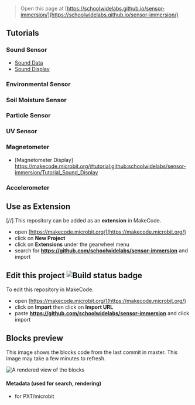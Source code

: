 
> Open this page at [https://schoolwidelabs.github.io/sensor-immersion/](https://schoolwidelabs.github.io/sensor-immersion/)

## Tutorials

### Sound Sensor
* [Sound Data](https://makecode.microbit.org/#tutorial:github:schoolwidelabs/sensor-immersion/Tutorial_Sound_Data)
* [Sound Display](https://makecode.microbit.org/#tutorial:github:schoolwidelabs/sensor-immersion/Tutorial_Sound_Display)

### Environmental Sensor

### Soil Moisture Sensor

### Particle Sensor

### UV Sensor 

### Magnetometer
* [Magnetometer Display] https://makecode.microbit.org/#tutorial:github:schoolwidelabs/sensor-immersion/Tutorial_Sound_Display
### Accelerometer 

## Use as Extension

[//] This repository can be added as an **extension** in MakeCode.

* open [https://makecode.microbit.org/](https://makecode.microbit.org/)
* click on **New Project**
* click on **Extensions** under the gearwheel menu
* search for **https://github.com/schoolwidelabs/sensor-immersion** and import

## Edit this project ![Build status badge](https://github.com/schoolwidelabs/sensor-immersion/workflows/MakeCode/badge.svg)

To edit this repository in MakeCode.

* open [https://makecode.microbit.org/](https://makecode.microbit.org/)
* click on **Import** then click on **Import URL**
* paste **https://github.com/schoolwidelabs/sensor-immersion** and click import

## Blocks preview

This image shows the blocks code from the last commit in master.
This image may take a few minutes to refresh.

![A rendered view of the blocks](https://github.com/schoolwidelabs/sensor-immersion/raw/master/.github/makecode/blocks.png)

#### Metadata (used for search, rendering)

* for PXT/microbit
<script src="https://makecode.com/gh-pages-embed.js"></script><script>makeCodeRender("{{ site.makecode.home_url }}", "{{ site.github.owner_name }}/{{ site.github.repository_name }}");</script>
